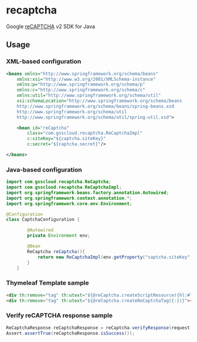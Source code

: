 # recaptcha

Google [reCAPTCHA](https://developers.google.com/recaptcha/) v2 SDK for Java

## Usage

### XML-based configuration

```xml
<beans xmlns="http://www.springframework.org/schema/beans"
    xmlns:xsi="http://www.w3.org/2001/XMLSchema-instance"
    xmlns:p="http://www.springframework.org/schema/p"
    xmlns:c="http://www.springframework.org/schema/c"
    xmlns:util="http://www.springframework.org/schema/util"
    xsi:schemaLocation="http://www.springframework.org/schema/beans
    http://www.springframework.org/schema/beans/spring-beans.xsd
    http://www.springframework.org/schema/util
    http://www.springframework.org/schema/util/spring-util.xsd">

	<bean id="reCaptcha"
        class="com.gsscloud.recaptcha.ReCaptchaImpl"
        c:siteKey="${captcha.siteKey}"
        c:secret="${captcha.secret}"/>

</beans>
```

### Java-based configuration

```java
import com.gsscloud.recaptcha.ReCaptcha;
import com.gsscloud.recaptcha.ReCaptchaImpl;
import org.springframework.beans.factory.annotation.Autowired;
import org.springframework.context.annotation.*;
import org.springframework.core.env.Environment;

@Configuration
class CaptchaConfiguration {

        @Autowired
        private Environment env;

        @Bean
        ReCaptcha reCaptcha(){
            return new ReCaptchaImpl(env.getProperty("captcha.siteKey",env.getProperty("captcha.secret"));
        }
    }
```

### Thymeleaf Template sample

```html
<div th:remove="tag" th:utext="${@reCaptcha.createScriptResource({hl:#locale.toLanguageTag()})}"></div>
<div th:remove="tag" th:utext="${@reCaptcha.createReCaptchaTag({:})}"></div>
```

### Verify reCAPTCHA response sample

```java
ReCaptchaResponse reCaptchaResponse = reCaptcha.verifyResponse(request.getParameter("g-recaptcha-response"), request.getRemoteAddr());
Assert.assertTrue(reCaptchaResponse.isSuccess());
```

